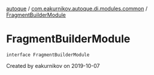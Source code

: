 [autoque](../index.md) / [com.eakurnikov.autoque.di.modules.common](index.md) / [FragmentBuilderModule](./-fragment-builder-module.md)

# FragmentBuilderModule

`interface FragmentBuilderModule`

Created by eakurnikov on 2019-10-07

